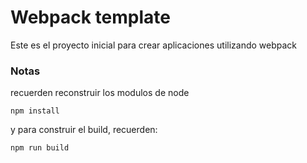 # Webpack template
Este es el proyecto inicial para crear aplicaciones utilizando webpack 

### Notas 
recuerden reconstruir los modulos de node 
```
npm install
```
y para construir el build, recuerden:
```
npm run build
```
